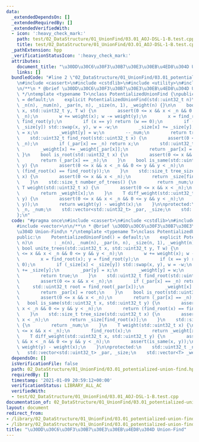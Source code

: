 ```yaml
---
data:
  _extendedDependsOn: []
  _extendedRequiredBy: []
  _extendedVerifiedWith:
  - icon: ':heavy_check_mark:'
    path: test/02_DataStructure/01_UnionFind/03.01_AOJ-DSL-1-B.test.cpp
    title: test/02_DataStructure/01_UnionFind/03.01_AOJ-DSL-1-B.test.cpp
  _pathExtension: hpp
  _verificationStatusIcon: ':heavy_check_mark:'
  attributes:
    document_title: "\u30DD\u30C6\u30F3\u30B7\u30E3\u30EB\u4ED8\u304D Union-Find"
    links: []
  bundledCode: "#line 2 \"02_DataStructure/01_UnionFind/03.01_potentialized-union-find.hpp\"\
    \n#include <cassert>\n#include <cstdlib>\n#include <utility>\n#include <vector>\n\
    \n/**\n * @brief \u30DD\u30C6\u30F3\u30B7\u30E3\u30EB\u4ED8\u304D Union-Find\n\
    \ */\ntemplate <typename T>\nclass PotentializedUnionFind {\npublic:\n    PotentializedUnionFind()\
    \ = default;\n    explicit PotentializedUnionFind(std::uint32_t n)\n        :\
    \ _n(n), _num(n), _par(n, n), _size(n, 1), _weight(n) {}\n\n    bool unite_trees(std::uint32_t\
    \ x, std::uint32_t y, T w) {\n        assert(0 <= x && x < _n && 0 <= y && y <\
    \ _n);\n        w += weight(x); w -= weight(y);\n        x = find_root(x); y =\
    \ find_root(y);\n        if (x == y) return (w == 0);\n        if (_size[x] <\
    \ _size[y]) std::swap(x, y), w = -w;\n        _size[x] += _size[y];\n        _par[y]\
    \ = x;\n        _weight[y] = w;\n        --_num;\n        return true;\n    }\n\
    \    std::uint32_t find_root(std::uint32_t x) {\n        assert(0 <= x && x <\
    \ _n);\n        if (_par[x] == _n) return x;\n        std::uint32_t root = find_root(_par[x]);\n\
    \        _weight[x] += _weight[_par[x]];\n        return _par[x] = root;\n   \
    \ }\n    bool is_root(std::uint32_t x) {\n        assert(0 <= x && x < _n);\n\
    \        return (_par[x] == _n);\n    }\n    bool is_same(std::uint32_t x, std::uint32_t\
    \ y) {\n        assert(0 <= x && x < _n && 0 <= y && y < _n);\n        return\
    \ (find_root(x) == find_root(y));\n    }\n    std::size_t tree_size(std::uint32_t\
    \ x) {\n        assert(0 <= x && x < _n);\n        return _size[find_root(x)];\n\
    \    }\n    std::size_t number_of_trees() {\n        return _num;\n    }\n   \
    \ T weight(std::uint32_t x) {\n        assert(0 <= x && x < _n);\n        find_root(x);\n\
    \        return _weight[x];\n    }\n    T diff_weight(std::uint32_t x, std::uint32_t\
    \ y) {\n        assert(0 <= x && x < _n && 0 <= y && y < _n);\n        assert(is_same(x,\
    \ y));\n        return weight(y) - weight(x);\n    }\n\nprotected:\n    std::uint32_t\
    \ _n, _num;\n    std::vector<std::uint32_t> _par, _size;\n    std::vector<T> _weight;\n\
    };\n"
  code: "#pragma once\n#include <cassert>\n#include <cstdlib>\n#include <utility>\n\
    #include <vector>\n\n/**\n * @brief \u30DD\u30C6\u30F3\u30B7\u30E3\u30EB\u4ED8\
    \u304D Union-Find\n */\ntemplate <typename T>\nclass PotentializedUnionFind {\n\
    public:\n    PotentializedUnionFind() = default;\n    explicit PotentializedUnionFind(std::uint32_t\
    \ n)\n        : _n(n), _num(n), _par(n, n), _size(n, 1), _weight(n) {}\n\n   \
    \ bool unite_trees(std::uint32_t x, std::uint32_t y, T w) {\n        assert(0\
    \ <= x && x < _n && 0 <= y && y < _n);\n        w += weight(x); w -= weight(y);\n\
    \        x = find_root(x); y = find_root(y);\n        if (x == y) return (w ==\
    \ 0);\n        if (_size[x] < _size[y]) std::swap(x, y), w = -w;\n        _size[x]\
    \ += _size[y];\n        _par[y] = x;\n        _weight[y] = w;\n        --_num;\n\
    \        return true;\n    }\n    std::uint32_t find_root(std::uint32_t x) {\n\
    \        assert(0 <= x && x < _n);\n        if (_par[x] == _n) return x;\n   \
    \     std::uint32_t root = find_root(_par[x]);\n        _weight[x] += _weight[_par[x]];\n\
    \        return _par[x] = root;\n    }\n    bool is_root(std::uint32_t x) {\n\
    \        assert(0 <= x && x < _n);\n        return (_par[x] == _n);\n    }\n \
    \   bool is_same(std::uint32_t x, std::uint32_t y) {\n        assert(0 <= x &&\
    \ x < _n && 0 <= y && y < _n);\n        return (find_root(x) == find_root(y));\n\
    \    }\n    std::size_t tree_size(std::uint32_t x) {\n        assert(0 <= x &&\
    \ x < _n);\n        return _size[find_root(x)];\n    }\n    std::size_t number_of_trees()\
    \ {\n        return _num;\n    }\n    T weight(std::uint32_t x) {\n        assert(0\
    \ <= x && x < _n);\n        find_root(x);\n        return _weight[x];\n    }\n\
    \    T diff_weight(std::uint32_t x, std::uint32_t y) {\n        assert(0 <= x\
    \ && x < _n && 0 <= y && y < _n);\n        assert(is_same(x, y));\n        return\
    \ weight(y) - weight(x);\n    }\n\nprotected:\n    std::uint32_t _n, _num;\n \
    \   std::vector<std::uint32_t> _par, _size;\n    std::vector<T> _weight;\n};"
  dependsOn: []
  isVerificationFile: false
  path: 02_DataStructure/01_UnionFind/03.01_potentialized-union-find.hpp
  requiredBy: []
  timestamp: '2021-01-09 20:59:12+00:00'
  verificationStatus: LIBRARY_ALL_AC
  verifiedWith:
  - test/02_DataStructure/01_UnionFind/03.01_AOJ-DSL-1-B.test.cpp
documentation_of: 02_DataStructure/01_UnionFind/03.01_potentialized-union-find.hpp
layout: document
redirect_from:
- /library/02_DataStructure/01_UnionFind/03.01_potentialized-union-find.hpp
- /library/02_DataStructure/01_UnionFind/03.01_potentialized-union-find.hpp.html
title: "\u30DD\u30C6\u30F3\u30B7\u30E3\u30EB\u4ED8\u304D Union-Find"
---
```

